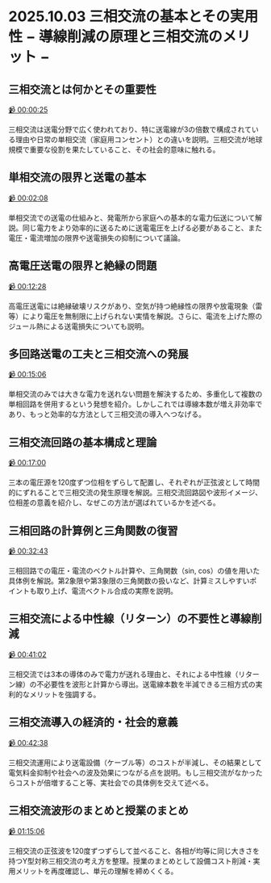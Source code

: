 # 2025.10.03 三相交流の基本とその実用性 − 導線削減の原理と三相交流のメリット −

## 三相交流とは何かとその重要性

[:video_camera: 00:00:25](https://kosenjp.sharepoint.com/sites/039R73ESII/_layouts/15/embed.aspx?UniqueId=2b0f76e1-3d31-4811-986b-1f5a238baf7e&nav={"playbackOptions":{"startTimeInSeconds":25}})

三相交流は送電分野で広く使われており、特に送電線が3の倍数で構成されている理由や日常の単相交流（家庭用コンセント）との違いを説明。三相交流が地球規模で重要な役割を果たしていること、その社会的意味に触れる。

## 単相交流の限界と送電の基本

[:video_camera: 00:02:08](https://kosenjp.sharepoint.com/sites/039R73ESII/_layouts/15/embed.aspx?UniqueId=2b0f76e1-3d31-4811-986b-1f5a238baf7e&nav={"playbackOptions":{"startTimeInSeconds":128}})

単相交流での送電の仕組みと、発電所から家庭への基本的な電力伝送について解説。同じ電力をより効率的に送るために送電電圧を上げる必要があること、また電圧・電流増加の限界や送電損失の抑制について議論。

## 高電圧送電の限界と絶縁の問題

[:video_camera: 00:12:28](https://kosenjp.sharepoint.com/sites/039R73ESII/_layouts/15/embed.aspx?UniqueId=2b0f76e1-3d31-4811-986b-1f5a238baf7e&nav={"playbackOptions":{"startTimeInSeconds":748}})

高電圧送電には絶縁破壊リスクがあり、空気が持つ絶縁性の限界や放電現象（雷等）により電圧を無制限に上げられない実情を解説。さらに、電流を上げた際のジュール熱による送電損失についても説明。

## 多回路送電の工夫と三相交流への発展

[:video_camera: 00:15:06](https://kosenjp.sharepoint.com/sites/039R73ESII/_layouts/15/embed.aspx?UniqueId=2b0f76e1-3d31-4811-986b-1f5a238baf7e&nav={"playbackOptions":{"startTimeInSeconds":906}})

単相交流のみでは大きな電力を送れない問題を解決するため、多重化して複数の単相回路を併用するという発想を紹介。しかしこれでは導線本数が増え非効率であり、もっと効率的な方法として三相交流の導入へつなげる。

## 三相交流回路の基本構成と理論

[:video_camera: 00:17:00](https://kosenjp.sharepoint.com/sites/039R73ESII/_layouts/15/embed.aspx?UniqueId=2b0f76e1-3d31-4811-986b-1f5a238baf7e&nav={"playbackOptions":{"startTimeInSeconds":1020}})

三本の電圧源を120度ずつ位相をずらして配置し、それぞれが正弦波として時間的にずれることで三相交流の発生原理を解説。三相交流回路図や波形イメージ、位相差の意義を紹介し、なぜこの方法が選ばれているかを述べる。

## 三相回路の計算例と三角関数の復習

[:video_camera: 00:32:43](https://kosenjp.sharepoint.com/sites/039R73ESII/_layouts/15/embed.aspx?UniqueId=2b0f76e1-3d31-4811-986b-1f5a238baf7e&nav={"playbackOptions":{"startTimeInSeconds":1963}})

三相回路での電圧・電流のベクトル計算や、三角関数（sin, cos）の値を用いた具体例を解説。第2象限や第3象限の三角関数の扱いなど、計算ミスしやすいポイントも取り上げ、電流ベクトル合成の実際を説明。

## 三相交流による中性線（リターン）の不要性と導線削減

[:video_camera: 00:41:02](https://kosenjp.sharepoint.com/sites/039R73ESII/_layouts/15/embed.aspx?UniqueId=2b0f76e1-3d31-4811-986b-1f5a238baf7e&nav={"playbackOptions":{"startTimeInSeconds":2462}})

三相交流では3本の導体のみで電力が送れる理由と、それによる中性線（リターン線）の不必要性を波形と計算から導出。送電線本数を半減できる三相方式の実利的なメリットを強調する。

## 三相交流導入の経済的・社会的意義

[:video_camera: 00:42:38](https://kosenjp.sharepoint.com/sites/039R73ESII/_layouts/15/embed.aspx?UniqueId=2b0f76e1-3d31-4811-986b-1f5a238baf7e&nav={"playbackOptions":{"startTimeInSeconds":2558}})

三相交流運用により送電設備（ケーブル等）のコストが半減し、その結果として電気料金抑制や社会への波及効果につながる点を説明。もし三相交流がなかったらコストが倍増すること等、実社会での具体例を交えて述べる。

## 三相交流波形のまとめと授業のまとめ

[:video_camera: 01:15:06](https://kosenjp.sharepoint.com/sites/039R73ESII/_layouts/15/embed.aspx?UniqueId=2b0f76e1-3d31-4811-986b-1f5a238baf7e&nav={"playbackOptions":{"startTimeInSeconds":4506}})

三相交流の正弦波を120度ずつずらして並べること、各相が均等に同じ大きさを持つY型対称三相交流の考え方を整理。授業のまとめとして設備コスト削減・実用メリットを再度確認し、単元の理解を締めくくる。




